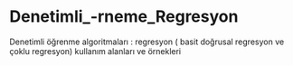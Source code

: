 # Denetimli_-rneme_Regresyon
Denetimli öğrenme algoritmaları : regresyon ( basit doğrusal regresyon ve çoklu regresyon) kullanım alanları ve örnekleri
